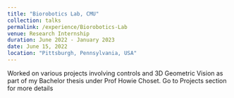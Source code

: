 ```yaml
---
title: "Biorobotics Lab, CMU"
collection: talks
permalink: /experience/Biorobotics-Lab
venue: Research Internship
duration: June 2022 - January 2023
date: June 15, 2022
location: "Pittsburgh, Pennsylvania, USA"
---
```

 Worked on various projects involving controls and 3D Geometric Vision as part of my Bachelor thesis under Prof Howie Choset. Go to Projects section for more details 
